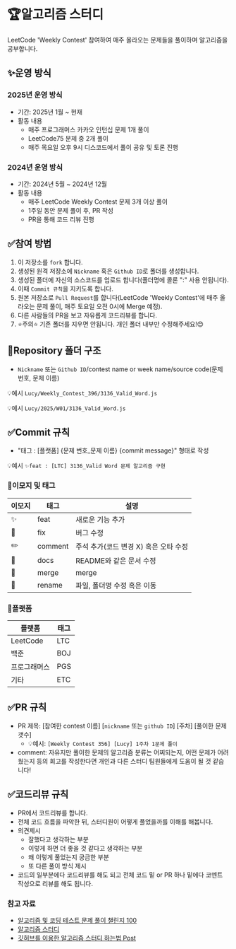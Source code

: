 # 🏆알고리즘 스터디

LeetCode 'Weekly Contest' 참여하여 매주 올라오는 문제들을 풀이하며 알고리즘을 공부합니다.

## ✨운영 방식

### 2025년 운영 방식

- 기간: 2025년 1월 ~ 현재
- 활동 내용
  - 매주 프로그래머스 카카오 인턴십 문제 1개 풀이
  - LeetCode75 문제 중 2개 풀이
  - 매주 목요일 오후 9시 디스코드에서 풀이 공유 및 토론 진행

### 2024년 운영 방식

- 기간: 2024년 5월 ~ 2024년 12월
- 활동 내용
  - 매주 LeetCode Weekly Contest 문제 3개 이상 풀이
  - 1주일 동안 문제 풀이 후, PR 작성
  - PR을 통해 코드 리뷰 진행

## ✅참여 방법

1. 이 저장소를 `fork` 합니다.
2. 생성된 원격 저장소에 `Nickname` 혹은 `Github ID`로 폴더를 생성합니다.
3. 생성된 폴더에 자신의 소스코드를 업로드 합니다(폴더명에 콜론 ":" 사용 안됩니다).
4. 이때 `Commit 규칙`을 지키도록 합니다.
5. 원본 저장소로 `Pull Request`를 합니다(LeetCode 'Weekly Contest'에 매주 올라오는 문제 풀이, 매주 토요일 오전 0시에 Merge 예정).
6. 다른 사람들의 PR을 보고 자유롭게 코드리뷰를 합니다.
7. ⭐주의⭐ 기존 폴더를 지우면 안됩니다. 개인 폴더 내부만 수정해주세요!😊

## 📁Repository 폴더 구조

- `Nickname` 또는 `Github ID`/contest name or week name/source code(문제 번호, 문제 이름)

💡예시 `Lucy/Weekly_Contest_396/3136_Valid_Word.js`

💡예시 `Lucy/2025/W01/3136_Valid_Word.js`

## ✅Commit 규칙

- "태그 : [플랫폼] {문제 번호\_문제 이름} {commit message}" 형태로 작성

💡예시 `✨feat : [LTC] 3136_Valid Word 문제 알고리즘 구현`

### 🤔이모지 및 태그 
| 이모지 | 태그 | 설명 | 
| ----- | ----- | ---------- | 
| ✨ | feat | 새로운 기능 추가 | 
| 🐛 | fix | 버그 수정 | | ♻️ | refactor | 코드 리팩토링 | 
| ✏️ | comment | 주석 추가(코드 변경 X) 혹은 오타 수정 | 
| 📝 | docs | README와 같은 문서 수정 | 
| 🔀 | merge | merge | 
| 🚚 | rename | 파일, 폴더명 수정 혹은 이동 |

### 🤔플랫폼 
| 플랫폼 | 태그 | 
| ----- | ----- | 
| LeetCode | LTC | 
| 백준 | BOJ | 
| 프로그래머스 | PGS | 
| 기타 | ETC |

## ✅PR 규칙

- PR 제목: [참여한 contest 이름] [`nickname` 또는 `github ID`] [주차] [풀이한 문제 갯수]
  - 💡예시: `[Weekly Contest 356] [Lucy] 1주차 1문제 풀이`
- comment: 자유지만 풀이한 문제의 알고리즘 분류는 어찌되는지, 어떤 문제가 어려웠는지 등의 회고를 작성한다면 개인과 다른 스터디 팀원들에게 도움이 될 것 같습니다!

## ✅코드리뷰 규칙

- PR에서 코드리뷰를 합니다.
- 전체 코드 흐름을 파악한 뒤, 스터디원이 어떻게 풀었을까를 이해를 해봅니다.
- 의견제시
  - 잘했다고 생각하는 부분
  - 이렇게 하면 더 좋을 것 같다고 생각하는 부분
  - 왜 이렇게 풀었는지 궁금한 부분
  - 또 다른 풀이 방식 제시
- 코드의 일부분에다 코드리뷰를 해도 되고 전체 코드 밑 or PR 하나 밑에다 코멘트 작성으로 리뷰를 해도 됩니다.

### 참고 자료

- [알고리즘 및 코딩 테스트 문제 풀이 챌린지 100](https://github.com/ellynhan/challenge100-codingtest-study)
- [알고리즘 스터디](https://github.com/tldjfj123/Algorithm_Study?tab=readme-ov-file)
- [깃허브를 이용한 알고리즘 스터디 하는법 Post](https://waytocse.tistory.com/59)

